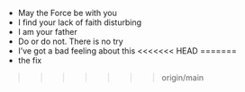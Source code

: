 * May the Force be with you
* I find your lack of faith disturbing
* I am your father
* Do or do not. There is no try
* I’ve got a bad feeling about this
<<<<<<< HEAD
=======
* the fix
>>>>>>> origin/main
